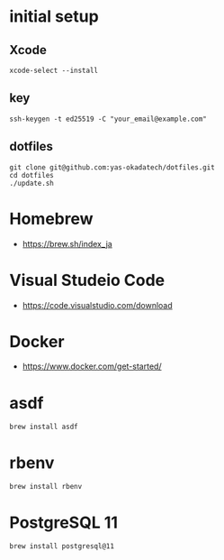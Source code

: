 # initial setup

## Xcode

```
xcode-select --install
```

## key

```
ssh-keygen -t ed25519 -C "your_email@example.com"
```

## dotfiles

```
git clone git@github.com:yas-okadatech/dotfiles.git
cd dotfiles
./update.sh
```

# Homebrew

- https://brew.sh/index_ja

# Visual Studeio Code

- https://code.visualstudio.com/download

# Docker

- https://www.docker.com/get-started/

# asdf

```
brew install asdf
```

# rbenv

```
brew install rbenv
```

# PostgreSQL 11

```
brew install postgresql@11
```


